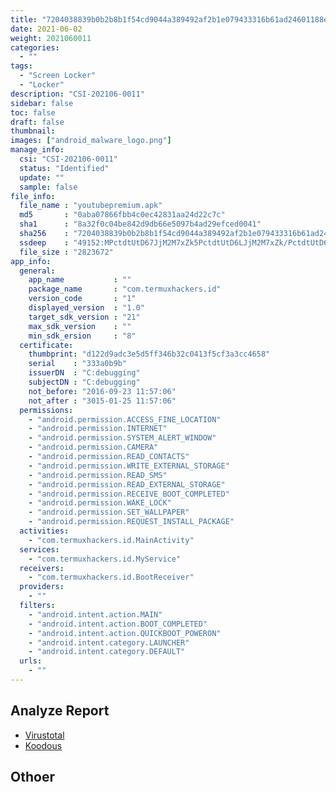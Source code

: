 ```yaml
---
title: "7204038839b0b2b8b1f54cd9044a389492af2b1e079433316b61ad24601188e9"
date: 2021-06-02
weight: 2021060011
categories:
  - ""
tags:
  - "Screen Locker"
  - "Locker"
description: "CSI-202106-0011"
sidebar: false
toc: false
draft: false
thumbnail: 
images: ["android_malware_logo.png"]
manage_info:
  csi: "CSI-202106-0011"
  status: "Identified"
  update: ""
  sample: false
file_info:
  file_name : "youtubepremium.apk"
  md5       : "0aba07866fbb4c0ec42831aa24d22c7c"
  sha1	    : "8a32f0c04be842d9db66e5097b4ad29efced0041"
  sha256    : "7204038839b0b2b8b1f54cd9044a389492af2b1e079433316b61ad24601188e9"
  ssdeep    : "49152:MPctdtUtD67JjM2M7xZk5PctdtUtD6LJjM2M7xZk/PctdtUtD6dJjM2M7xZk1PcN:MP04D6tjkxoP04D69jkxmP04D6vjkxgw"
  file_size : "2823672"
app_info:
  general:
    app_name           : ""
    package_name       : "com.termuxhackers.id"
    version_code       : "1"
    displayed_version  : "1.0"
    target_sdk_version : "21"
    max_sdk_version    : ""
    min_sdk_ersion     : "8"
  certificate:
    thumbprint: "d122d9adc3e5d5ff346b32c0413f5cf3a3cc4658"
    serial    : "333a0b9b"
    issuerDN  : "C:debugging"
    subjectDN : "C:debugging"
    not_before: "2016-09-23 11:57:06"
    not_after : "3015-01-25 11:57:06"
  permissions:
    - "android.permission.ACCESS_FINE_LOCATION"
    - "android.permission.INTERNET"
    - "android.permission.SYSTEM_ALERT_WINDOW"
    - "android.permission.CAMERA"
    - "android.permission.READ_CONTACTS"
    - "android.permission.WRITE_EXTERNAL_STORAGE"
    - "android.permission.READ_SMS"
    - "android.permission.READ_EXTERNAL_STORAGE"
    - "android.permission.RECEIVE_BOOT_COMPLETED"
    - "android.permission.WAKE_LOCK"
    - "android.permission.SET_WALLPAPER"
    - "android.permission.REQUEST_INSTALL_PACKAGE"
  activities:
    - "com.termuxhackers.id.MainActivity"
  services:
    - "com.termuxhackers.id.MyService"
  receivers:
    - "com.termuxhackers.id.BootReceiver"
  providers:
    - ""
  filters:
    - "android.intent.action.MAIN"
    - "android.intent.action.BOOT_COMPLETED"
    - "android.intent.action.QUICKBOOT_POWERON"
    - "android.intent.category.LAUNCHER"
    - "android.intent.category.DEFAULT"
  urls:
    - ""
---
```


## Analyze Report

- [Virustotal](https://www.virustotal.com/gui/file/7204038839b0b2b8b1f54cd9044a389492af2b1e079433316b61ad24601188e9)
- [Koodous](https://koodous.com/apks/7204038839b0b2b8b1f54cd9044a389492af2b1e079433316b61ad24601188e9)

## Othoer
